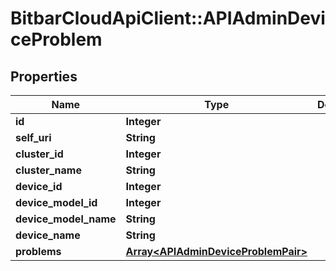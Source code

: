 # BitbarCloudApiClient::APIAdminDeviceProblem

## Properties
Name | Type | Description | Notes
------------ | ------------- | ------------- | -------------
**id** | **Integer** |  | [optional] 
**self_uri** | **String** |  | [optional] 
**cluster_id** | **Integer** |  | [optional] 
**cluster_name** | **String** |  | [optional] 
**device_id** | **Integer** |  | [optional] 
**device_model_id** | **Integer** |  | [optional] 
**device_model_name** | **String** |  | [optional] 
**device_name** | **String** |  | [optional] 
**problems** | [**Array&lt;APIAdminDeviceProblemPair&gt;**](APIAdminDeviceProblemPair.md) |  | [optional] 

